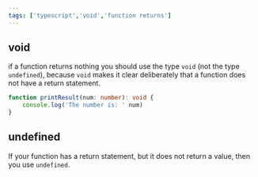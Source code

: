 ```yaml
---
tags: ['typescript','void','function returns']
---
```


## void

if a function returns nothing you should use the type `void` (not the type `undefined`), because `void` makes it clear deliberately that a function does not have a return statement.

```ts
function printResult(num: number): void {
	console.log('The number is: ' num)
}
```


## undefined

If your function has a return statement, but it does not return a value, then you use `undefined`.
